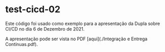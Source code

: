 # test-cicd-02

Este código foi usado como exemplo para a apresentação da Dupla sobre CI/CD no dia 6 de Dezembro de 2021.

A apresentação pode ser vista no PDF [aqui](./Integração e Entrega Contínuas.pdf).
